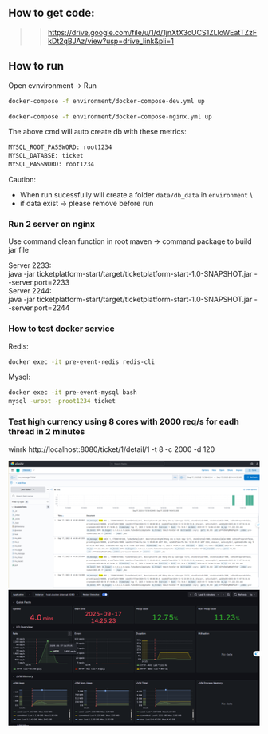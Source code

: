 ## How to get code:

>> https://drive.google.com/file/u/1/d/1jnXtX3cUCS1ZLloWEatTZzFkDt2qBJAz/view?usp=drive_link&pli=1

## How to run

Open evnvironment -> Run
```bash
docker-compose -f environment/docker-compose-dev.yml up
``` 
```bash
docker-compose -f environment/docker-compose-nginx.yml up
``` 
The above cmd will auto create db with these metrics:
```bash
MYSQL_ROOT_PASSWORD: root1234
MYSQL_DATABSE: ticket
MYSQL_PASSWORD: root1234 
```

Caution:
- When run sucessfully will create a folder `data/db_data` in `environment` \
- if data exist -> please remove before run

### Run 2 server on nginx
Use command clean function in root maven -> command package to build jar file

Server 2233: \
java -jar ticketplatform-start/target/ticketplatform-start-1.0-SNAPSHOT.jar --server.port=2233 \
Server 2244: \
java -jar ticketplatform-start/target/ticketplatform-start-1.0-SNAPSHOT.jar --server.port=2244

### How to test docker service
Redis:
```bash
docker exec -it pre-event-redis redis-cli
```

Mysql:
```bash
docker exec -it pre-event-mysql bash
mysql -uroot -proot1234 ticket
```

### Test high currency using 8 cores with 2000 req/s for eadh thread in 2 minutes
winrk http://localhost:8080/ticket/1/detail/1 -t 8 -c 2000 -d 120


![CacheWithoutLock.png](docs/CacheWithoutLock.png)
![img.png](docs/highcurrencyrequest.png)